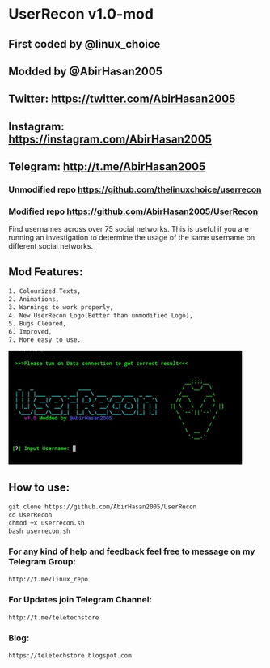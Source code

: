 # UserRecon v1.0-mod
## First coded by @linux_choice
## Modded by @AbirHasan2005
## Twitter: https://twitter.com/AbirHasan2005
## Instagram: https://instagram.com/AbirHasan2005
## Telegram: http://t.me/AbirHasan2005
### Unmodified repo https://github.com/thelinuxchoice/userrecon
### Modified repo https://github.com/AbirHasan2005/UserRecon

Find usernames across over 75 social networks.
This is useful if you are running an investigation to determine the usage of the same username on different social networks.

## Mod Features:
```
1. Colourized Texts,
2. Animations,
3. Warnings to work properly,
4. New UserRecon Logo(Better than unmodified Logo),
5. Bugs Cleared,
6. Improved,
7. More easy to use.
```
![Screenshot](https://github.com/AbirHasan2005/UserRecon/blob/master/IMG_20200704_213958.jpg)
## How to use:
```
git clone https://github.com/AbirHasan2005/UserRecon
cd UserRecon
chmod +x userrecon.sh
bash userrecon.sh
```

### For any kind of help and feedback feel free to message on my Telegram Group:
```
http://t.me/linux_repo
```
### For Updates join Telegram Channel:
```
http://t.me/teletechstore
```
### Blog:
```
https://teletechstore.blogspot.com
```
